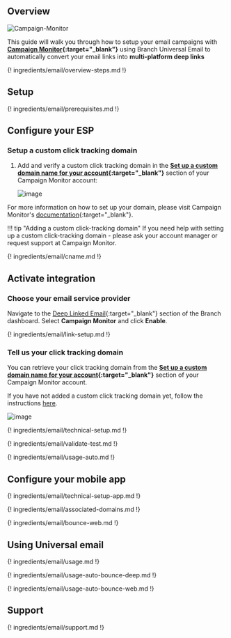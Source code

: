 ## Overview

![Campaign-Monitor](/img/pages/email/campaign-monitor/campaign-monitor.png)

This guide will walk you through how to setup your email campaigns with **[Campaign Monitor](https://www.campaignmonitor.com/){:target="\_blank"}** using Branch Universal Email to automatically convert your email links into **multi-platform deep links**

{! ingredients/email/overview-steps.md !}

## Setup

{! ingredients/email/prerequisites.md !}

## Configure your ESP

### Setup a custom click tracking domain

1. Add and verify a custom click tracking domain in the **[Set up a custom domain name for your account](http://email-campmon.branch.rocks/account/customize/customdomain/manage){:target="\_blank"}** section of your Campaign Monitor account:

    ![image](/img/pages/email/campaign-monitor/create-domain.png)

For more information on how to set up your domain, please visit Campaign Monitor's [documentation](https://help.campaignmonitor.com/custom-domain-names#set-up-a-custom-domain){:target="\_blank"}.

!!! tip "Adding a custom click-tracking domain"
    If you need help with setting up a custom click-tracking domain - please ask your account manager or request support at Campaign Monitor.

{! ingredients/email/cname.md !}

## Activate integration

### Choose your email service provider

Navigate to the [Deep Linked Email](https://dashboard.branch.io/email){:target="\_blank"} section of the Branch dashboard. Select **Campaign Monitor** and click **Enable**.

{! ingredients/email/link-setup.md !}

### Tell us your click tracking domain

You can retrieve your click tracking domain from the **[Set up a custom domain name for your account](http://email-campmon.branch.rocks/account/customize/customdomain/manage){:target="\_blank"}** section of your Campaign Monitor account.

If you have not added a custom click tracking domain yet, follow the instructions [here](#setup-a-custom-click-tracking-domain). 

![image](/img/pages/email/campaign-monitor/setup-config.png)

{! ingredients/email/technical-setup.md !}
	
{! ingredients/email/validate-test.md !}

{! ingredients/email/usage-auto.md !}

## Configure your mobile app

{! ingredients/email/technical-setup-app.md !}

{! ingredients/email/associated-domains.md !}

{! ingredients/email/bounce-web.md !}

## Using Universal email

{! ingredients/email/usage.md !}

{! ingredients/email/usage-auto-bounce-deep.md !}

{! ingredients/email/usage-auto-bounce-web.md !}

## Support

{! ingredients/email/support.md !}
